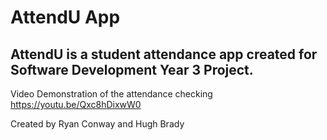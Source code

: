 AttendU App 
=====================

AttendU is a student attendance app created for Software Development Year 3 Project.
------------------------

Video Demonstration of the attendance checking https://youtu.be/Qxc8hDixwW0

Created by Ryan Conway and Hugh Brady
